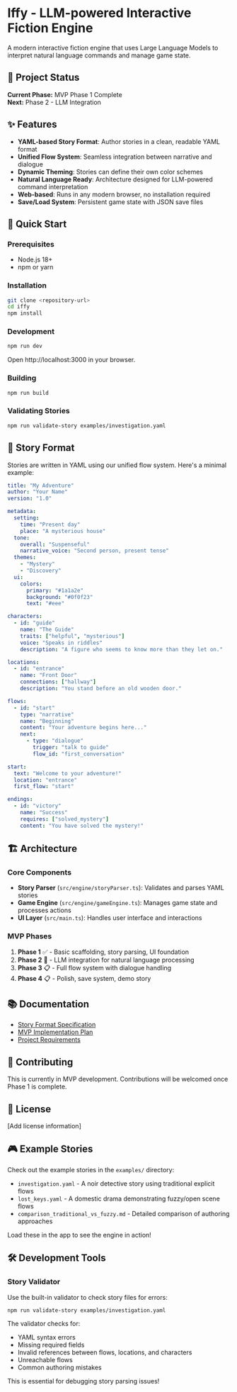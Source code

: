 # Iffy - LLM-powered Interactive Fiction Engine

A modern interactive fiction engine that uses Large Language Models to interpret natural language commands and manage game state.

## 🎯 Project Status

**Current Phase:** MVP Phase 1 Complete  
**Next:** Phase 2 - LLM Integration

## ✨ Features

- **YAML-based Story Format**: Author stories in a clean, readable YAML format
- **Unified Flow System**: Seamless integration between narrative and dialogue
- **Dynamic Theming**: Stories can define their own color schemes
- **Natural Language Ready**: Architecture designed for LLM-powered command interpretation
- **Web-based**: Runs in any modern browser, no installation required
- **Save/Load System**: Persistent game state with JSON save files

## 🚀 Quick Start

### Prerequisites
- Node.js 18+ 
- npm or yarn

### Installation
```bash
git clone <repository-url>
cd iffy
npm install
```

### Development
```bash
npm run dev
```
Open http://localhost:3000 in your browser.

### Building
```bash
npm run build
```

### Validating Stories
```bash
npm run validate-story examples/investigation.yaml
```

## 📖 Story Format

Stories are written in YAML using our unified flow system. Here's a minimal example:

```yaml
title: "My Adventure"
author: "Your Name"
version: "1.0"

metadata:
  setting:
    time: "Present day"
    place: "A mysterious house"
  tone:
    overall: "Suspenseful"
    narrative_voice: "Second person, present tense"
  themes:
    - "Mystery"
    - "Discovery"
  ui:
    colors:
      primary: "#1a1a2e"
      background: "#0f0f23"
      text: "#eee"

characters:
  - id: "guide"
    name: "The Guide"
    traits: ["helpful", "mysterious"]
    voice: "Speaks in riddles"
    description: "A figure who seems to know more than they let on."

locations:
  - id: "entrance"
    name: "Front Door"
    connections: ["hallway"]
    description: "You stand before an old wooden door."

flows:
  - id: "start"
    type: "narrative"
    name: "Beginning"
    content: "Your adventure begins here..."
    next:
      - type: "dialogue"
        trigger: "talk to guide"
        flow_id: "first_conversation"

start:
  text: "Welcome to your adventure!"
  location: "entrance"
  first_flow: "start"

endings:
  - id: "victory"
    name: "Success"
    requires: ["solved_mystery"]
    content: "You have solved the mystery!"
```

## 🏗️ Architecture

### Core Components

- **Story Parser** (`src/engine/storyParser.ts`): Validates and parses YAML stories
- **Game Engine** (`src/engine/gameEngine.ts`): Manages game state and processes actions
- **UI Layer** (`src/main.ts`): Handles user interface and interactions

### MVP Phases

1. **Phase 1** ✅ - Basic scaffolding, story parsing, UI foundation
2. **Phase 2** 🚧 - LLM integration for natural language processing
3. **Phase 3** 📋 - Full flow system with dialogue handling
4. **Phase 4** 📋 - Polish, save system, demo story

## 📚 Documentation

- [Story Format Specification](format.md)
- [MVP Implementation Plan](mvp.md)
- [Project Requirements](requirements.md)

## 🤝 Contributing

This is currently in MVP development. Contributions will be welcomed once Phase 1 is complete.

## 📄 License

[Add license information]

## 🎮 Example Stories

Check out the example stories in the `examples/` directory:
- `investigation.yaml` - A noir detective story using traditional explicit flows
- `lost_keys.yaml` - A domestic drama demonstrating fuzzy/open scene flows
- `comparison_traditional_vs_fuzzy.md` - Detailed comparison of authoring approaches

Load these in the app to see the engine in action!

## 🛠️ Development Tools

### Story Validator
Use the built-in validator to check story files for errors:

```bash
npm run validate-story examples/investigation.yaml
```

The validator checks for:
- YAML syntax errors
- Missing required fields
- Invalid references between flows, locations, and characters
- Unreachable flows
- Common authoring mistakes

This is essential for debugging story parsing issues!